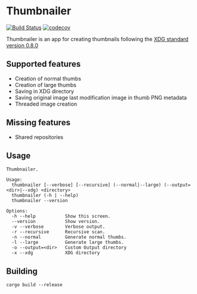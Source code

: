 # Thumbnailer

[![Build Status](https://travis-ci.org/filcuc/thumbnailer.svg?branch=master)](https://travis-ci.org/filcuc/thumbnailer)
[![codecov](https://codecov.io/gh/filcuc/thumbnailer/branch/master/graph/badge.svg)](https://codecov.io/gh/filcuc/thumbnailer)



Thumbnailer is an app for creating thumbnails following the 
[XDG standard version 0.8.0](https://specifications.freedesktop.org/thumbnail-spec/thumbnail-spec-0.8.0.html)

## Supported features
- Creation of normal thumbs
- Creation of large thumbs
- Saving in XDG directory
- Saving original image last modification image in thumb PNG metadata
- Threaded image creation

## Missing features
- Shared repositories

## Usage
```shell script
Thumbnailer.

Usage:
  thumbnailer [--verbose] [--recursive] (--normal|--large) (--output=<dir>|--xdg) <directory>
  thumbnailer (-h | --help)
  thumbnailer --version

Options:
  -h --help           Show this screen.
  --version           Show version.
  -v --verbose        Verbose output.
  -r --recursive      Recursive scan.
  -n --normal         Generate normal thumbs.
  -l --large          Generate large thumbs.
  -o --output=<dir>   Custom Output directory
  -x --xdg            XDG directory
```

## Building
```shell script
cargo build --release
```
